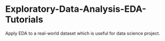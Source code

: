 # Exploratory-Data-Analysis-EDA-Tutorials
Apply EDA to a real-world dataset which is useful for data science project. 
